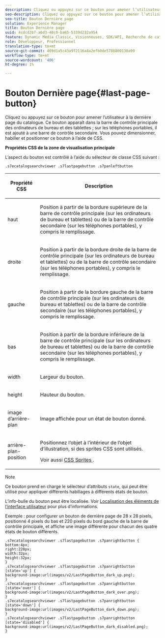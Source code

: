 ```yaml
---
description: Cliquez ou appuyez sur ce bouton pour amener l’utilisateur à la dernière page du catalogue. Ce bouton apparaît dans la barre de contrôle principale des ordinateurs de bureau et des tablettes ; sur les téléphones portables, il est ajouté à une barre de contrôle secondaire. Vous pouvez dimensionner, habiller et positionner ce bouton à l’aide de CSS.
seo-description: Cliquez ou appuyez sur ce bouton pour amener l’utilisateur à la dernière page du catalogue. Ce bouton apparaît dans la barre de contrôle principale des ordinateurs de bureau et des tablettes ; sur les téléphones portables, il est ajouté à une barre de contrôle secondaire. Vous pouvez dimensionner, habiller et positionner ce bouton à l’aide de CSS.
seo-title: Bouton Dernière page
solution: Experience Manager
title: Bouton Dernière page
uuid: 4cdcd2b7-a6d3-48c0-ba65-5339d232a954
feature: Dynamic Media Classic, Visionneuses, SDK/API, Recherche de catalogue électronique
role: Développeur, Professionnel
translation-type: tm+mt
source-git-commit: 469d1a5c43a972116a8a2efb0de5708800130a99
workflow-type: tm+mt
source-wordcount: '406'
ht-degree: 1%

---
```



# Bouton Dernière page{#last-page-button}

Cliquez ou appuyez sur ce bouton pour amener l’utilisateur à la dernière page du catalogue. Ce bouton apparaît dans la barre de contrôle principale des ordinateurs de bureau et des tablettes ; sur les téléphones portables, il est ajouté à une barre de contrôle secondaire. Vous pouvez dimensionner, habiller et positionner ce bouton à l’aide de CSS.

<!--<a id="section_6C008EE11212461FA744F2540D38C295"></a>-->

**Propriétés CSS de la zone de visualisation principale**

L’aspect du bouton est contrôlé à l’aide du sélecteur de classe CSS suivant :

`.s7ecatalogsearchviewer .s7lastpagebutton .s7panleftbutton`

<table id="table_94EE3F5BBE4547C0B4943471CEE7EDE4"> 
 <thead> 
  <tr> 
   <th colname="col1" class="entry"> <p> Propriété CSS </p> </th> 
   <th colname="col2" class="entry"> <p>Description </p> </th> 
  </tr> 
 </thead>
 <tbody> 
  <tr> 
   <td colname="col1"> <p> <span class="codeph"> haut </span> </p> </td> 
   <td colname="col2"> <p>Position à partir de la bordure supérieure de la barre de contrôle principale (sur les ordinateurs de bureau et tablettes) ou de la barre de contrôle secondaire (sur les téléphones portables), y compris le remplissage. </p> </td> 
  </tr> 
  <tr> 
   <td colname="col1"> <p> <span class="codeph"> droite </span> </p> </td> 
   <td colname="col2"> <p>Position à partir de la bordure droite de la barre de contrôle principale (sur les ordinateurs de bureau et tablettes) ou de la barre de contrôle secondaire (sur les téléphones portables), y compris le remplissage. </p> </td> 
  </tr> 
  <tr> 
   <td colname="col1"> <p> <span class="codeph"> gauche </span> </p> </td> 
   <td colname="col2"> <p>Position à partir de la bordure gauche de la barre de contrôle principale (sur les ordinateurs de bureau et tablettes) ou de la barre de contrôle secondaire (sur les téléphones portables), y compris le remplissage. </p> </td> 
  </tr> 
  <tr> 
   <td colname="col1"> <p> <span class="codeph"> bas </span> </p> </td> 
   <td colname="col2"> <p>Position à partir de la bordure inférieure de la barre de contrôle principale (sur les ordinateurs de bureau et tablettes) ou de la barre de contrôle secondaire (sur les téléphones portables), y compris le remplissage. </p> </td> 
  </tr> 
  <tr> 
   <td colname="col1"> <p> <span class="codeph"> width </span> </p> </td> 
   <td colname="col2"> <p>Largeur du bouton. </p> </td> 
  </tr> 
  <tr> 
   <td colname="col1"> <p> <span class="codeph"> height </span> </p> </td> 
   <td colname="col2"> <p>Hauteur du bouton. </p> </td> 
  </tr> 
  <tr> 
   <td colname="col1"> <p> <span class="codeph"> image d’arrière-plan  </span> </p> </td> 
   <td colname="col2"> <p>Image affichée pour un état de bouton donné. </p> </td> 
  </tr> 
  <tr> 
   <td colname="col1"> <p> <span class="codeph"> arrière-plan-position  </span> </p> </td> 
   <td colname="col2"> <p> Positionnez l’objet à l’intérieur de l’objet d’illustration, si des sprites CSS sont utilisés. </p> <p>Voir aussi <a href="../../../c-html5-s7-aem-asset-viewers/c-html5-ecatsearch-viewer-about/c-html5-ecatsearch-viewer-customizingviewer/c-html5-ecatsearch-viewer-customizingviewer.md#section-9d570f95eb2443aca74c1b02f6e89aff" format="dita" scope="local"> CSS Sprites </a>. </p> </td> 
  </tr> 
 </tbody> 
</table>

>[!NOTE]
>
>Ce bouton prend en charge le sélecteur d’attributs `state`, qui peut être utilisé pour appliquer différents habillages à différents états de bouton.

L’info-bulle du bouton peut être localisée. Voir [Localisation des éléments de l’interface utilisateur](../../../c-html5-s7-aem-asset-viewers/c-html5-ecatsearch-viewer-about/c-html5-ecatsearch-viewer-localization.md#concept-cbfc39344c494eb7b9f6a272cff0cc74) pour plus d’informations.

Exemple : pour configurer un bouton de dernière page de 28 x 28 pixels, positionné 4 pixels du bas et 220 pixels du bord gauche de la barre de contrôle principale, et affiche une image différente pour chacun des quatre états de bouton différents.

```
.s7ecatalogsearchviewer .s7lastpagebutton .s7panrightbutton { 
bottom:4px; 
right:220px; 
width:32px; 
height:32px; 
} 
.s7ecatalogsearchviewer .s7lastpagebutton .s7panrightbutton [state='up'] { 
background-image:url(images/v2/LastPageButton_dark_up.png); 
} 
.s7ecatalogsearchviewer .s7lastpagebutton .s7panrightbutton [state='over'] {  
background-image:url(images/v2/LastPageButton_dark_over.png); 
} 
.s7ecatalogsearchviewer .s7lastpagebutton .s7panrightbutton [state='down'] {  
background-image:url(images/v2/LastPageButton_dark_down.png); 
} 
.s7ecatalogsearchviewer .s7lastpagebutton .s7panrightbutton [state='disabled'] { 
background-image:url(images/v2/LastPageButton_dark_disabled.png); 
}
```

